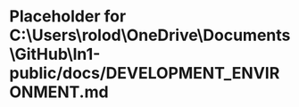 # Placeholder for C:\Users\rolod\OneDrive\Documents\GitHub\ln1-public/docs/DEVELOPMENT_ENVIRONMENT.md
